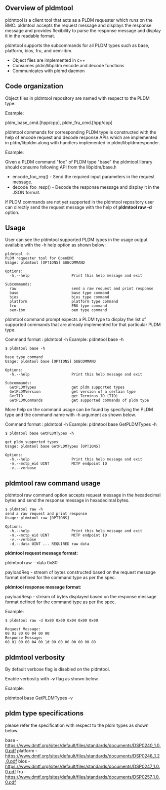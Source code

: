 ## Overview of pldmtool

pldmtool is a client tool that acts as a PLDM requester which runs on the BMC.
pldmtool accepts the request message and displays the response message and
provides flexibility to parse the response message and display it in the
readable format.

pldmtool supports the subcommands for all PLDM types such as base, platform,
bios, fru, and oem-ibm.

- Object files are implemented in c++
- Consumes pldm/libpldm encode and decode functions
- Communicates with pldmd daemon


## Code organization

Object files in pldmtool repository are named with respect to the PLDM type.

Example:

pldm_base_cmd.[hpp/cpp], pldm_fru_cmd.[hpp/cpp]

pldmtool commands for corresponding PLDM type is constructed with the help of
encode request and decode response APIs which are implemented in pldm/libpldm
along with handlers implemented in pldm/libpldmresponder.


Example:

Given a PLDM command "foo" of PLDM type "base" the pldmtool library should
consume following API from the libpldm/base.h

- encode_foo_req() - Send the required input parameters in the request message.
- decode_foo_resp() - Decode the response message and display it in the JSON format.

If PLDM commands are not yet supported in the pldmtool repository user can
directly send the request message with the help of **pldmtool raw -d <data>** option.


## Usage

User can see the pldmtool supported PLDM types in the usage output
available with the -h help option as shown below:

```
pldmtool -h
PLDM requester tool for OpenBMC
Usage: pldmtool [OPTIONS] SUBCOMMAND

Options:
  -h,--help                   Print this help message and exit

Subcommands:
  raw                         send a raw request and print response
  base                        base type command
  bios                        bios type command
  platform                    platform type command
  fru                         FRU type command
  oem-ibm                     oem type command

```
pldmtool command prompt expects a PLDM type to display the list of supported
commands that are already implemented for that particular PLDM type.

Command format : pldmtool <pldmType> -h
Example:         pldmtool base -h

```
$ pldmtool base -h

base type command
Usage: pldmtool base [OPTIONS] SUBCOMMAND

Options:
  -h,--help                   Print this help message and exit

Subcommands:
  GetPLDMTypes                get pldm supported types
  GetPLDMVersion              get version of a certain type
  GetTID                      get Terminus ID (TID)
  GetPLDMCommands             get supported commands of pldm type

```
More help on the command usage can be found by specifying the PLDM type and the
command name with -h argument as shown below.

Command format : pldmtool <pldmType> <commandName> -h
Example:         pldmtool base GetPLDMTypes -h

```
$ pldmtool base GetPLDMTypes -h

get pldm supported types
Usage: pldmtool base GetPLDMTypes [OPTIONS]

Options:
  -h,--help                   Print this help message and exit
  -m,--mctp_eid UINT          MCTP endpoint ID
  -v,--verbose
```


## pldmtool raw command usage

pldmtool raw command option accepts request message in the hexadecimal
bytes and send the response message in hexadecimal bytes.

```
$ pldmtool raw -h
send a raw request and print response
Usage: pldmtool raw [OPTIONS]

Options:
  -h,--help                   Print this help message and exit
  -m,--mctp_eid UINT          MCTP endpoint ID
  -v,--verbose
  -d,--data UINT ... REQUIRED raw data
```

**pldmtool request message format:**

pldmtool raw --data 0x80 <pldmType> <cmdType> <payloadReq>

payloadReq - stream of bytes constructed based on the request message format
             defined for the command type as per the spec.

**pldmtool response message format:**

<instanceId> <hdrVersion> <pldmType> <cmdType> <completionCode> <payloadResp>

payloadResp - stream of bytes displayed based on the response message format
              defined for the command type as per the spec.

Example:
```
$ pldmtool raw -d 0x80 0x00 0x04 0x00 0x00

Request Message:
08 01 80 00 04 00 00
Response Message:
08 01 00 00 04 00 1d 00 00 00 00 00 00 80

```

## pldmtool verbosity

By default verbose flag is disabled on the pldmtool.

Enable verbosity with **-v** flag as shown below.

Example:

pldmtool base GetPLDMTypes -v

## pldm type specifications

please refer the specification with respect to the pldm types as shown below.

base     - https://www.dmtf.org/sites/default/files/standards/documents/DSP0240_1.0.0.pdf 
platform - https://www.dmtf.org/sites/default/files/standards/documents/DSP0248_1.2.0.pdf
bios     - https://www.dmtf.org/sites/default/files/standards/documents/DSP0247_1.0.0.pdf
fru      - https://www.dmtf.org/sites/default/files/standards/documents/DSP0257_1.0.0.pdf
